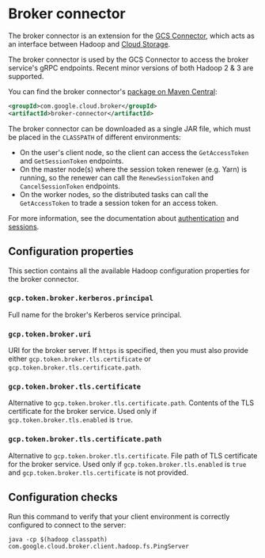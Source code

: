 # Broker connector

The broker connector is an extension for the [GCS Connector](https://github.com/GoogleCloudPlatform/bigdata-interop/tree/master/gcs),
which acts as an interface between Hadoop and [Cloud Storage](https://cloud.google.com/storage/).

The broker connector is used by the GCS Connector to access the broker service's gRPC endpoints. Recent minor versions
of both Hadoop 2 & 3 are supported.

You can find the broker connector's [package on Maven Central](https://search.maven.org/search?q=g:com.google.cloud.broker%20AND%20a:broker-connector):

```xml
<groupId>com.google.cloud.broker</groupId>
<artifactId>broker-connector</artifactId>
```

The broker connector can be downloaded as a single JAR file, which must be placed in the `CLASSPATH` of different
environments:

-   On the user's client node, so the client can access the `GetAccessToken` and `GetSessionToken` endpoints.
-   On the master node(s) where the session token renewer (e.g. Yarn) is running, so the renewer can
    call the `RenewSessionToken` and `CancelSessionToken` endpoints.
-   On the worker nodes, so the distributed tasks can call the `GetAccessToken` to trade a session token for
    an access token.

For more information, see the documentation about [authentication](authentication.md) and [sessions](sessions.md).

## Configuration properties

This section contains all the available Hadoop configuration properties for the broker connector.

### `gcp.token.broker.kerberos.principal`

Full name for the broker's Kerberos service principal.

### `gcp.token.broker.uri`

URI for the broker server. If `https` is specified, then you must also provide either `gcp.token.broker.tls.certificate`
or `gcp.token.broker.tls.certificate.path`.

### `gcp.token.broker.tls.certificate`

Alternative to `gcp.token.broker.tls.certificate.path`. Contents of the TLS certificate for the broker service.
Used only if `gcp.token.broker.tls.enabled` is `true`.

### `gcp.token.broker.tls.certificate.path`

Alternative to `gcp.token.broker.tls.certificate`. File path of TLS certificate for the broker service.
Used only if `gcp.token.broker.tls.enabled` is `true` and `gcp.token.broker.tls.certificate`  is not provided.

## Configuration checks

Run this command to verify that your client environment is correctly configured to connect to the server:

```shell
java -cp $(hadoop classpath) com.google.cloud.broker.client.hadoop.fs.PingServer
```
